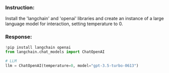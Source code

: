 ### Instruction:
Install the 'langchain' and 'openai' libraries and create an instance of a large language model for interaction, setting temperature to 0. 

### Response:
```python
!pip install langchain openai
from langchain.chat_models import ChatOpenAI

# LLM
llm = ChatOpenAI(temperature=0, model="gpt-3.5-turbo-0613")
```